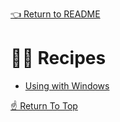 [👈 Return to README](../../README.md)

# 👩‍🍳 Recipes

* [Using with Windows](./Using-With-Windows.md)

[☝️ Return To Top](#-recipes)
